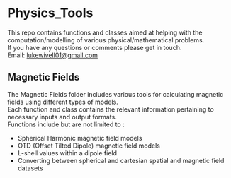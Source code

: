 # Physics_Tools
This repo contains functions and classes aimed at helping with the computation/modelling of various physical/mathematical problems. \
If you have any questions or comments please get in touch. \
Email: lukewivell01@gmail.com

## Magnetic Fields

The Magnetic Fields folder includes various tools for calculating magnetic fields using different types of models. \
Each function and class contains the relevant information pertaining to necessary inputs and output formats. \
Functions include but are not limited to : 
- Spherical Harmonic magnetic field models
- OTD (Offset Tilted Dipole) magnetic field models
- L-shell values within a dipole field
- Converting between spherical and cartesian spatial and magnetic field datasets



